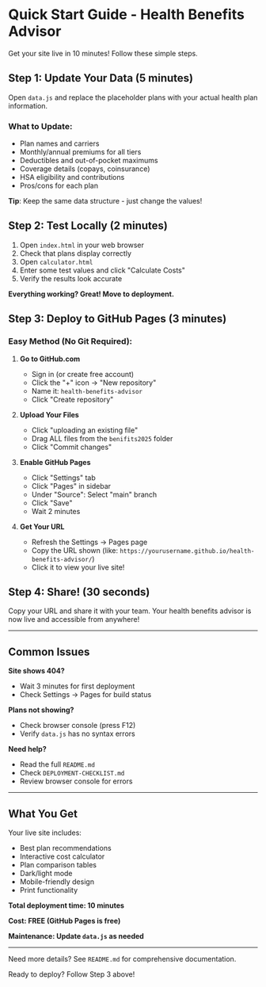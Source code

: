 # Quick Start Guide - Health Benefits Advisor

Get your site live in 10 minutes! Follow these simple steps.

## Step 1: Update Your Data (5 minutes)

Open `data.js` and replace the placeholder plans with your actual health plan information.

### What to Update:
- Plan names and carriers
- Monthly/annual premiums for all tiers
- Deductibles and out-of-pocket maximums
- Coverage details (copays, coinsurance)
- HSA eligibility and contributions
- Pros/cons for each plan

**Tip**: Keep the same data structure - just change the values!

## Step 2: Test Locally (2 minutes)

1. Open `index.html` in your web browser
2. Check that plans display correctly
3. Open `calculator.html`
4. Enter some test values and click "Calculate Costs"
5. Verify the results look accurate

**Everything working? Great! Move to deployment.**

## Step 3: Deploy to GitHub Pages (3 minutes)

### Easy Method (No Git Required):

1. **Go to GitHub.com**
   - Sign in (or create free account)
   - Click the "+" icon → "New repository"
   - Name it: `health-benefits-advisor`
   - Click "Create repository"

2. **Upload Your Files**
   - Click "uploading an existing file"
   - Drag ALL files from the `benifits2025` folder
   - Click "Commit changes"

3. **Enable GitHub Pages**
   - Click "Settings" tab
   - Click "Pages" in sidebar
   - Under "Source": Select "main" branch
   - Click "Save"
   - Wait 2 minutes

4. **Get Your URL**
   - Refresh the Settings → Pages page
   - Copy the URL shown (like: `https://yourusername.github.io/health-benefits-advisor/`)
   - Click it to view your live site!

## Step 4: Share! (30 seconds)

Copy your URL and share it with your team. Your health benefits advisor is now live and accessible from anywhere!

---

## Common Issues

**Site shows 404?**
- Wait 3 minutes for first deployment
- Check Settings → Pages for build status

**Plans not showing?**
- Check browser console (press F12)
- Verify `data.js` has no syntax errors

**Need help?**
- Read the full `README.md`
- Check `DEPLOYMENT-CHECKLIST.md`
- Review browser console for errors

---

## What You Get

Your live site includes:
- Best plan recommendations
- Interactive cost calculator
- Plan comparison tables
- Dark/light mode
- Mobile-friendly design
- Print functionality

**Total deployment time: 10 minutes**

**Cost: FREE (GitHub Pages is free)**

**Maintenance: Update `data.js` as needed**

---

Need more details? See `README.md` for comprehensive documentation.

Ready to deploy? Follow Step 3 above!
